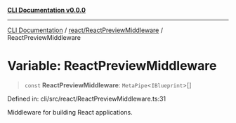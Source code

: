 [**CLI Documentation v0.0.0**](../../../README.md)

***

[CLI Documentation](../../../modules.md) / [react/ReactPreviewMiddleware](../README.md) / ReactPreviewMiddleware

# Variable: ReactPreviewMiddleware

> `const` **ReactPreviewMiddleware**: `MetaPipe`\<`IBlueprint`\>[]

Defined in: cli/src/react/ReactPreviewMiddleware.ts:31

Middleware for building React applications.
